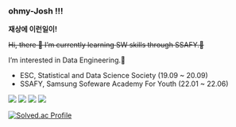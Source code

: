 ### ohmy-Josh !!!

**재상에 이런일이!**

~~Hi, there 👋 I’m currently learning SW skills through SSAFY.🌱~~

I’m interested in Data Engineering.📐


- ESC, Statistical and Data Science Society (19.09 ~ 20.09)
- SSAFY, Samsung Sofeware Academy For Youth (22.01 ~ 22.06)


<img src="https://img.shields.io/badge/Python-3766AB?style=flat-square&logo=Python&logoColor=white"/></a>
<img src="https://img.shields.io/badge/RStudio-75AADB?style=flat-square&logo=RStudio&logoColor=white"/></a>
<img src="https://img.shields.io/badge/Visual Studio Code-007ACC?style=flat-square&logo=VisualStudioCode&logoColor=white"/></a>
<img src="https://img.shields.io/badge/MySQL-4479A1?style=flat-square&logo=MySQL&logoColor=white"/></a>

[![Solved.ac Profile](http://mazassumnida.wtf/api/v2/generate_badge?boj=ohmy_Josh)](https://solved.ac/ohmy_Josh/)

<!--
**ohmy-Josh/ohmy-Josh** is a ✨ _special_ ✨ repository because its `README.md` (this file) appears on your GitHub profile.

Here are some ideas to get you started:

- 🔭 I’m currently working on ...
- 🌱 I’m currently learning ...
- 👯 I’m looking to collaborate on ...
- 🤔 I’m looking for help with ...
- 💬 Ask me about ...
- 📫 How to reach me: ...
- 😄 Pronouns: ...
- ⚡ Fun fact: ...
-->
